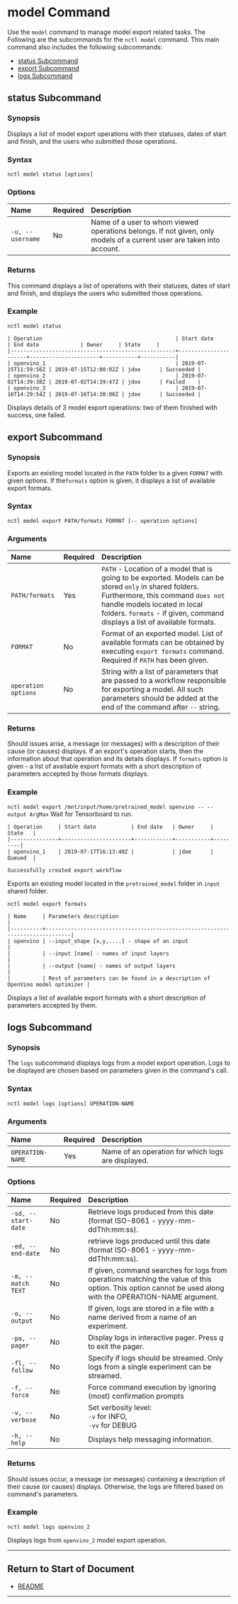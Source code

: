 # model Command

Use the `model` command to manage model export related tasks. The Following are the subcommands for the `nctl model` command. This main command also includes the following subcommands:

 - [status Subcommand](#status-subcommand)
 - [export Subcommand](#export-subcommand)
 - [logs Subcommand](#logs-subcommand)
 
## status Subcommand

### Synopsis
 
Displays a list of model export operations with their statuses, dates of start and finish, and the users who submitted those operations.
 
### Syntax
 
 `nctl model status [options]`
 

### Options

 | Name | Required | Description | 
 |:--- |:--- |:--- |
 |`-u, --username` | No | Name of a user to whom viewed operations belongs. If not given, only models of a current user are taken into account. |
 

### Returns
 
This command displays a list of operations with their statuses, dates of start and finish, and displays the users who submitted those operations.

     
### Example
 
 `nctl model status`  
 
 
```
| Operation                                          | Start date           | End date             | Owner     | State     |
|----------------------------------------------------+----------------------+----------------------+-----------+-----------|
| openvino_1                                         | 2019-07-15T11:59:56Z | 2019-07-15T12:00:02Z | jdoe      | Succeeded |
| openvino_2                                         | 2019-07-02T14:39:38Z | 2019-07-02T14:39:47Z | jdoe      | Failed    |
| openvino_3                                         | 2019-07-16T14:29:54Z | 2019-07-16T14:30:00Z | jdoe      | Succeeded |

```

Displays details of 3 model export operations: two of them finished with success, one failed.

## export Subcommand

### Synopsis
 
Exports an existing model located in the `PATH` folder to a given `FORMAT` with given options. If the`formats` option is given, it displays a list of available export formats.    

### Syntax
 
 `nctl model export PATH/formats FORMAT [-- operation options]`
 
### Arguments
 
 | Name | Required | Description |
 |:--- |:--- |:--- |
 |`PATH/formats` | Yes | `PATH` - Location of a model that is going to be exported. Models can be stored `only` in shared folders. Furthermore, this command `does not` handle models located in local folders. `formats` - if given, command displays a list of available formats.|
 |`FORMAT` | No | Format of an exported model. List of available formats can be obtained by executing `export formats` command. Required if `PATH` has been given.|
 |`operation options` | No | String with a list of parameters that are passed to a workflow responsible for exporting a model. All such parameters should be added at the end of the command after `--` string. |
 

### Returns
 
Should issues arise, a message (or messages) with a description of their cause (or causes) displays. If an export's operation starts, then the information about that operation and its details displays.
If `formats` option is given - a list of available export formats with a short description of parameters accepted by those formats displays.
     
### Example
 
 `nctl model export /mnt/input/home/pretrained_model openvino -- --output ArgMax`  Wait for Tensorboard to run.
 
 
```
| Operation     | Start date           | End date   | Owner     | State   |
|---------------+----------------------+------------+-----------+---------|
| openvino_1    | 2019-07-17T16:13:40Z |            | jdoe      | Queued  |

Successfully created export workflow

```

Exports an existing model located in the `pretrained_model` folder in `input` shared folder.

 `nctl model export formats`
 
 ```
| Name     | Parameters description                                                       |
|----------+------------------------------------------------------------------------------|
| openvino | --input_shape [x,y,....] - shape of an input                                 |
|          | --input [name] - names of input layers                                       |
|          | --output [name] - names of output layers                                     |
|          | Rest of parameters can be found in a description of OpenVino model optimizer |

```

Displays a list of available export formats with a short description of parameters accepted by them.  


## logs Subcommand

### Synopsis

The `logs` subcommand displays logs from a model export operation. Logs to be displayed are chosen based on parameters given in the command's call.

### Syntax

`nctl model logs [options] OPERATION-NAME`

### Arguments

| Name | Required | Description |
|:--- |:--- |:--- |
|`OPERATION-NAME` | Yes | Name of an operation for which logs are displayed. |

### Options

| Name | Required | Description | 
|:--- |:--- |:--- |
|`-sd, --start-date` | No | Retrieve logs produced from this date (format ISO-8061 - yyyy-mm-ddThh:mm:ss).|
|`-ed, --end-date` | No | retrieve logs produced until this date (format ISO-8061 - yyyy-mm-ddThh:mm:ss).|
|`-m, --match TEXT` | No |  If given, command searches for logs from operations matching the value of this option. This option cannot be used along with the OPERATION-NAME argument.|
|`-o, --output` | No |  If given, logs are stored in a file with a name derived from a name of an experiment.|
|`-pa, --pager` | No | Display logs in interactive pager. Press *q* to exit the pager.|
|`-fl, --follow` | No | Specify if logs should be streamed. Only logs from a single experiment can be streamed.|
|`-f, --force`| No | Force command execution by ignoring (most) confirmation prompts |
|`-v, --verbose`| No | Set verbosity level: <br>`-v` for INFO, <br>`-vv` for DEBUG |
|`-h, --help` | No | Displays help messaging information. |


### Returns

Should issues occur, a message (or messages) containing a description of their cause (or causes) displays. Otherwise, the logs are filtered based on command's parameters.

### Example

`nctl model logs openvino_2`

Displays logs from `openvino_2` model export operation.

----------------------

## Return to Start of Document

* [README](../README.md)
----------------------

